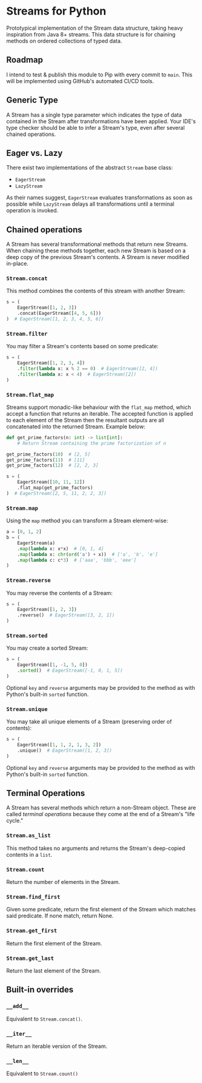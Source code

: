 # Streams for Python

Prototypical implementation of the Stream data structure, taking heavy inspiration from Java 8+ streams. This data structure is for chaining methods on ordered collections of typed data.

## Roadmap

I intend to test & publish this module to Pip with every commit to `main`. This will be implemented using GitHub's automated CI/CD tools.

## Generic Type

A Stream has a single type parameter which indicates the type of data contained in the Stream after transformations have been applied. Your IDE's type checker should be able to infer a Stream's type, even after several chained operations.

## Eager vs. Lazy

There exist two implementations of the abstract `Stream` base class:

* `EagerStream`
* `LazyStream`

As their names suggest, `EagerStream` evaluates transformations as soon as possible while `LazyStream` delays all transformations until a terminal operation is invoked.

## Chained operations

A Stream has several transformational methods that return new Streams. When chaining these methods together, each new Stream is based on a deep copy of the previous Stream's contents. A Stream is never modified in-place.

### `Stream.concat`

This method combines the contents of this stream with another Stream:

```python
s = (
    EagerStream([1, 2, 3])
    .concat(EagerStream([4, 5, 6]))
)  # EagerStream([1, 2, 3, 4, 5, 6])
```

### `Stream.filter`

You may filter a Stream's contents based on some predicate:

```python
s = (
    EagerStream([1, 2, 3, 4])
    .filter(lambda x: x % 2 == 0)  # EagerStream([2, 4])
    .filter(lambda x: x < 4)  # EagerStream([2])
)
```

### `Stream.flat_map`

Streams support monadic-like behaviour with the `flat_map` method, which accept a function that returns an iterable. The accepted function is applied to each element of the Stream then the resultant outputs are all concatenated into the returned Stream. Example below:

```python
def get_prime_factors(n: int) -> list[int]:
    # Return Stream containing the prime factorization of n

get_prime_factors(10)  # [2, 5]
get_prime_factors(11)  # [11]
get_prime_factors(12)  # [2, 2, 3]

s = (
    EagerStream([10, 11, 12])
    .flat_map(get_prime_factors)
)  # EagerStream([2, 5, 11, 2, 2, 3])

```

### `Stream.map`

Using the `map` method you can transform a Stream element-wise:

```python
a = [0, 1, 2]
b = (
    EagerStream(a)
    .map(lambda x: x*x)  # [0, 1, 4]
    .map(lambda x: chr(ord('a') + x))  # ['a', 'b', 'e']
    .map(lambda c: c*3)  # ['aaa', 'bbb', 'eee']
)
```

### `Stream.reverse`

You may reverse the contents of a Stream:

```python
s = (
    EagerStream([1, 2, 3])
    .reverse()  # EagerStream([3, 2, 1])
)
```

### `Stream.sorted`

You may create a sorted Stream:

```python
s = (
    EagerStream([1, -1, 5, 0])
    .sorted()  # EagerStream([-1, 0, 1, 5])
)
```

Optional `key` and `reverse` arguments may be provided to the method as with Python's built-in `sorted` function.

### `Stream.unique`

You may take all unique elements of a Stream (preserving order of contents):

```python
s = (
    EagerStream([1, 1, 2, 1, 3, 2])
    .unique()  # EagerStream([1, 2, 3])
)
```

Optional `key` and `reverse` arguments may be provided to the method as with Python's built-in `sorted` function.

## Terminal Operations

A Stream has several methods which return a non-Stream object. These are called *terminal operations* because they come at the end of a Stream's "life cycle."

### `Stream.as_list`

This method takes no arguments and returns the Stream's deep-copied contents in a `list`.

### `Stream.count`

Return the number of elements in the Stream.

### `Stream.find_first`

Given some predicate, return the first element of the Stream which matches said predicate. If none match, return None.

### `Stream.get_first`

Return the first element of the Stream.

### `Stream.get_last`

Return the last element of the Stream.

## Built-in overrides

### `__add__`

Equivalent to `Stream.concat()`.

### `__iter__`

Return an iterable version of the Stream.

### `__len__`

Equivalent to `Stream.count()`